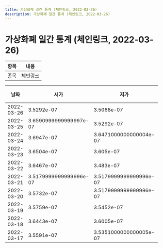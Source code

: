 ```yaml
---
title: 가상화폐 일간 통계 (체인링크, 2022-03-26)
description: 가상화폐 일간 통계 (체인링크, 2022-03-26)
---
```


가상화폐 일간 통계 (체인링크, 2022-03-26)
===

|항목|내용|
|--|--|
|종목|체인링크||마켓|BTC-LINK||종류|일 단위 캔들||기간|2022-03-17T09:00:00 - 2022-03-26T09:00:00|

|날짜|시가|저가|고가|종가|비고|
|--|--|--|--|--|--|
|2022-03-26|3.5292e-07|3.5068e-07|3.5292e-07|3.5292e-07|    |
|2022-03-25|3.6590999999999997e-07|3.5292e-07|3.6688999999999997e-07|3.5292e-07|    |
|2022-03-24|3.6947e-07|3.6471000000000004e-07|3.7999e-07|3.735e-07|    |
|2022-03-23|3.6504e-07|3.605e-07|3.701e-07|3.6946000000000003e-07|    |
|2022-03-22|3.6467e-07|3.483e-07|3.7e-07|3.6344e-07|    |
|2022-03-21|3.5179999999999996e-07|3.5179999999999996e-07|3.6532e-07|3.6317e-07|    |
|2022-03-20|3.5732e-07|3.5179999999999996e-07|3.6406999999999995e-07|3.6406999999999995e-07|    |
|2022-03-19|3.5759e-07|3.5452e-07|3.7e-07|3.6326000000000004e-07|    |
|2022-03-18|3.6443e-07|3.6005e-07|3.65e-07|3.6005e-07|    |
|2022-03-17|3.5591e-07|3.5351000000000005e-07|3.6018e-07|3.5351000000000005e-07|    |
